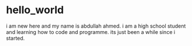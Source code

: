 # hello_world
i am new here and my name is abdullah ahmed.
i am a high school student and learning how to code and programme.
its just been a while since i started.
